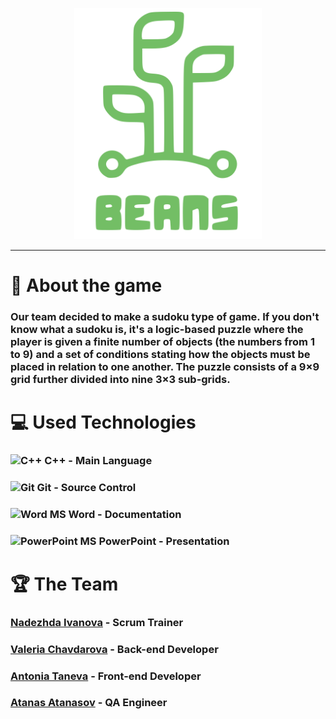 <p align = "center">
  <img src="https://github.com/NTIvanova21/Beans/blob/main/Documentation/Logo/logo.svg" width="300" text-align="center">
</p>

<hr>

# 📖 About the game 
<h3>Our team decided to make a sudoku type of game. If you don't know what a sudoku is, it's a logic-based puzzle where the player is given a finite number of objects (the numbers from 1 to 9) and a set of conditions stating how the objects must be placed in relation to one another. The puzzle consists of a 9×9 grid further divided into nine 3×3 sub-grids.</h3>

<h1>💻 Used Technologies</h1>
  
  <h3><img src="https://seeklogo.com/images/C/c-logo-43CE78FF9C-seeklogo.com.png" alt="C++" width="20" height="20"> C++ - Main Language</h3>
  <h3><img src="https://cdn.worldvectorlogo.com/logos/git-bash.svg" alt="Git" width="30" height="20"> Git - Source Control</big></h3>
  <h3><img src="https://cdn.worldvectorlogo.com/logos/word-1.svg" alt="Word" width="30" height="20"> MS Word - Documentation</h3>
  <h3><img src="https://cdn.worldvectorlogo.com/logos/powerpoint-2.svg" alt="PowerPoint" width="30" height="20"> MS PowerPoint - Presentation</h3>
  

#  🏆 The Team
<h3><a href="https://github.com/NTIvanova21">Nadezhda Ivanova</a> - Scrum Trainer</h3>
<h3><a href="https://github.com/VDChavdarova21">Valeria Chavdarova</a> - Back-end Developer</h3>
<h3><a href="https://github.com/ATTaneva21">Antonia Taneva</a> - Front-end Developer</h3>
<h3><a href="https://github.com/ADAtanasov21 ">Atanas Atanasov</a> - QA Engineer</h3>
